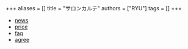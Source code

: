 +++
aliases = []
title = "サロンカルテ"
authors = ["RYU"]
tags = []
+++


- [news](/salonkarte/news)
- [price](/salonkarte/price)
- [faq](/salonkarte/faq)
- [agree](/salonkarte/agree)

